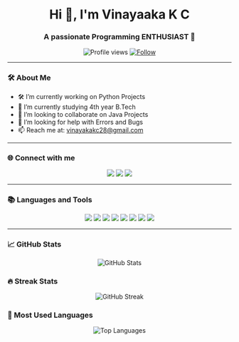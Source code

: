 <h1 align="center">Hi 👋, I'm Vinayaaka K C</h1>
<h3 align="center">A passionate Programming ENTHUSIAST 🚀</h3>

<p align="center">
  <img src="https://komarev.com/ghpvc/?username=vinayakakc-2004&label=Profile%20views&color=0e75b6&style=flat" alt="Profile views" />
  <a href="https://github.com/vinayakakc-2004">
    <img src="https://img.shields.io/badge/Follow%20@vinayakakc--2004-blue?style=flat&logo=github" alt="Follow" />
  </a>
</p>

---

### 🛠 About Me
- 🛠 I’m currently working on Python Projects  
- 🌱 I’m currently studying 4th year B.Tech  
- 👯 I’m looking to collaborate on Java Projects  
- 🤝 I’m looking for help with Errors and Bugs  
- 📫 Reach me at: [vinayakakc28@gmail.com](mailto:vinayakakc28@gmail.com)

---

### 🌐 Connect with me
<p align="center">
  <a href="https://www.linkedin.com/in/vinayaka-k-c-758480284/"><img src="https://img.shields.io/badge/LinkedIn-blue?style=for-the-badge&logo=linkedin" /></a>
  <a href="https://www.instagram.com/vinayaka_k_c/"><img src="https://img.shields.io/badge/Instagram-%23E4405F?style=for-the-badge&logo=instagram&logoColor=white" /></a>
  <a href="https://www.geeksforgeeks.org/user/vinayaklafz/"><img src="https://img.shields.io/badge/GeeksforGeeks-%2300C853?style=for-the-badge&logo=geeksforgeeks&logoColor=white" /></a>
</p>

---

### 📚 Languages and Tools
<p align="center">
  <img src="https://img.shields.io/badge/C-00599C?style=for-the-badge&logo=c&logoColor=white" />
  <img src="https://img.shields.io/badge/Node.js-339933?style=for-the-badge&logo=nodedotjs&logoColor=white" />
  <img src="https://img.shields.io/badge/Java-ED8B00?style=for-the-badge&logo=java&logoColor=white" />
  <img src="https://img.shields.io/badge/Python-3776AB?style=for-the-badge&logo=python&logoColor=white" />
  <img src="https://img.shields.io/badge/Git-F05032?style=for-the-badge&logo=git&logoColor=white" />
  <img src="https://img.shields.io/badge/GitHub-181717?style=for-the-badge&logo=github&logoColor=white" />
  <img src="https://img.shields.io/badge/HTML5-E34F26?style=for-the-badge&logo=html5&logoColor=white" />
  <img src="https://img.shields.io/badge/CSS3-1572B6?style=for-the-badge&logo=css3&logoColor=white" />
</p>

---

### 📈 GitHub Stats
<p align="center">
 <img src="https://github-readme-stats.vercel.app/api?username=vinayakakc-2004&show_icons=true&theme=radical&cache_seconds=0" alt="GitHub Stats" />
</p>

### 🔥 Streak Stats
<p align="center">
  <img src="https://streak-stats.demolab.com?user=vinayakakc-2004&theme=radical&t=123" alt="GitHub Streak" />
</p>

### 🏅 Most Used Languages
<p align="center">
  <img src="https://github-readme-stats.vercel.app/api/top-langs/?username=vinayakakc-2004&layout=compact&theme=radical&hide=css,html" alt="Top Languages" />
</p>
